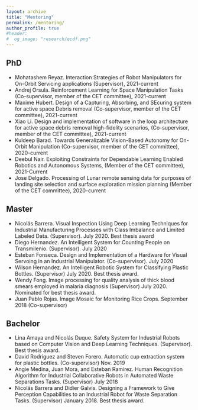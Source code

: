 ```yaml
---
layout: archive
title: "Mentoring"
permalink: /mentoring/
author_profile: true
#header:
#  og_image: "research/ecdf.png"
---
```




## PhD

-   Mohatashem Reyaz. Interaction Strategies of Robot Manipulators for On-Orbit Servicing applications (Supervisor), 2021-current
-	Andrej Orsula.  Reinforcement Learning for Space Manipulation Tasks (Co-supervisor, member of the CET committee), 2021-current
-	Maxime Hubert. Design of a Capturing, Absorbing, and SEcuring system for active space Debris removal (Co-supervisor, member of the CET committee), 2021-current
-	Xiao Li. Design and implementation of software in the loop architecture for active space debris removal high-fidelity scenarios, (Co-supervisor, member of the CET committee), 2021-current
-	Kuldeep Barad. Towards Generalizable Vision-Based Autonomy for On-Orbit Manipulation (Co-supervisor, member of the CET committee), 2020-current
-   Deebul Nair. Exploiting Constraints for Dependable Learning Enabled Robotics and Autonomous Systems, (Member of the CET committee), 2021-Current
-   Jose Delgado. Processing of Lunar remote sensing data for purposes of landing site selection and surface exploration mission planning (Member of the CET committee), 2020-current

## Master

-	Nicolás Barrera. Visual Inspection Using Deep Learning Techniques for Industrial Manufacturing Processes with Class Imbalance and Limited Labeled Data. (Supervisor). July 2020. Best thesis award
-	Diego Hernandez. An Intelligent System for Counting People on Transmilenio. (Supervisor). July 2020
-	Esteban Fonseca. Design and Implementation of a Hardware for Visual Servoing in an Industrial Manipulator. (Co-supervisor). July 2020
-	Wilson Hernandez. An Intelligent Robotic System for Classifying Plastic Bottles. (Supervisor) July 2020. Best thesis award.
-	Wendy Fong. Image processing for quality analysis of thick blood smears employed in malaria diagnosis (Supervisor) July 2020. Nominated for best thesis award.
-	Juan Pablo Rojas. Image Mosaic for Monitoring Rice Crops. September 2018 (Co-supervisor)

## Bachelor 

-	Lina Amaya and Nicolás Duque. Safety System for Industrial Robots based on Computer Vision and Deep Learning Techniques. (Supervisor). Best thesis award.
-	David Rodriguez and Steven Forero. Automatic cup extraction system for plastic bottles. (Co-supervisor) Nov. 2019
-	Angie Medina, Juan Mora, and Esteban Ramirez. Human Recognition Algorithm for Industrial Collaborative Robots in Automated Waste Separations Tasks. (Supervisor) July 2018
-	Nicolás Barrera and Didier Galvis. Designing a Framework to Give Perception Capabilities to an Industrial Robot for Waste Separation Tasks. (Supervisor) January 2018. Best thesis award.


